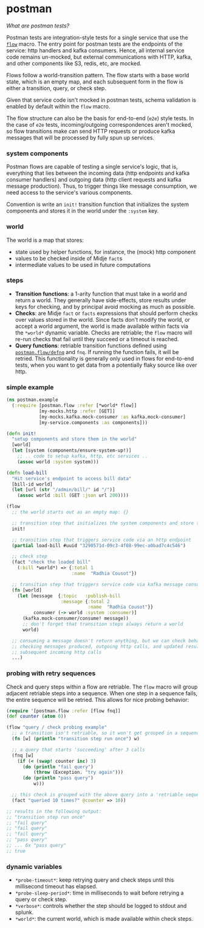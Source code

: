 # postman

_What are postman tests?_

Postman tests are integration-style tests for a single service that use the [`flow`](https://github.com/nubank/postman/blob/master/src/postman/flow.clj#L216-L226) macro.
The entry point for postman tests are the endpoints of the service: http handlers and kafka consumers.
Hence, all internal service code remains un-mocked, but external communications with HTTP, kafka, and other components like S3, redis, etc, are mocked.

Flows follow a world-transition pattern. The flow starts with a base world state, which is an empty map, and each subsequent form in the flow is either a transition, query, or check step.

Given that service code isn't mocked in postman tests, schema validation is enabled by default within the `flow` macro.

The flow structure can also be the basis for end-to-end (`e2e`) style tests. In the case of `e2e` tests, incoming/outgoing correspondences aren't mocked, so flow transitions make can send HTTP requests or produce kafka messages that will be processed by fully spun up services.

### system components

Postman flows are capable of testing a single service's logic, that is, everything that lies between the incoming data (http endpoints and kafka consumer handlers) and outgoing data (http client requests and kafka message production). Thus, to trigger things like message consumption, we need access to the service's various components.

Convention is write an `init!` transition function that initializes the system components and stores it in the world under the `:system` key.

### world

The world is a map that stores:

 * state used by helper functions, for instance, the (mock) http component
 * values to be checked inside of Midje `fact`s
 * intermediate values to be used in future computations

### steps

 * __Transition functions__: a 1-arity function that must take in a world and return a world. They generally have side-effects, store results under keys for checking, and by principal avoid mocking as much as possible.
 * __Checks__: are Midje `fact` or `facts` expressions that should perform checks over values stored in the world. Since facts don't modify the world, or accept a world argument, the world is made available within facts via the `*world*` dynamic variable. Checks are retriable; the `flow` macro will re-run checks that fail until they succeed or a timeout is reached.
 * __Query functions__: retriable transition functions defined using [`postman.flow/defnq`](https://github.com/nubank/postman/blob/master/src/postman/flow.clj#L228-L232) and `fnq`. If running the function fails, it will be retried. This functionality is generally only used in flows for end-to-end tests, when you want to get data from a potentially flaky source like over http.

### simple example

```clojure
(ns postman.example
  (:require [postman.flow :refer [*world* flow]]
            [my-mocks.http :refer [GET]]
            [my-mocks.kafka.mock-consumer :as kafka.mock-consumer]
            [my-service.components :as components]))

(defn init!
  "setup components and store them in the world"
  [world]
  (let [system (components/ensure-system-up!)]
    ;; .. code to setup kafka, http, etc services ..
    (assoc world :system system)))

(defn load-bill
  "Hit service's endpoint to access bill data"
  [bill-id world]
  (let [url (str "/admin/bill/" id "/")]
    (assoc world :bill (GET :json url 200))))

(flow
  ;; the world starts out as an empty map: {}

  ;; transition step that initializes the system components and store them in the world
  init!

  ;; transition step that triggers service code via an http endpoint
  (partial load-bill #uuid "3290571d-09c3-4f08-99ec-a0bad7c4c546")

  ;; check step
  (fact "check the loaded bill"
    (:bill *world*) => {:total 1
                        :name  "Radhia Cousot"})

  ;; transition step that triggers service code via kafka message consumption
  (fn [world]
    (let [message  {:topic   :publish-bill
                    :message {:total 2
                              :name  "Radhia Cousot"}}
          consumer (-> world :system :consumer)]
      (kafka.mock-consumer/consume! message))
      ;; don't forget that transition steps always return a world
      world)

  ;; consuming a message doesn't return anything, but we can check behavior by
  ;; checking messages produced, outgoing http calls, and updated results from
  ;; subsequent incoming http calls
  ...)
```

### probing with retry sequences

Check and query steps within a flow are retriable.
The `flow` macro will group adjacent retriable steps into a sequence.
When one step in a sequence fails, the entire sequence will be retried.
This allows for nice probing behavior:

```clojure
(require '[postman.flow :refer [flow fnq]]
(def counter (atom 0))

(flow "query / check probing example"
  ;; a transition isn't retriable, so it won't get grouped in a sequence
  (fn [w] (println "transition step run once") w)

  ;; a query that starts 'succeeding' after 3 calls
  (fnq [w]
    (if (< (swap! counter inc) 3)
      (do (println "fail query")
          (throw (Exception. "try again")))
      (do (println "pass query")
          w)))

  ;; this check is grouped with the above query into a 'retriable sequence'
  (fact "queried 10 times?" @counter => 10))

;; results in the following output:
;; "transition step run once"
;; "fail query"
;; "fail query"
;; "fail query"
;; "pass query"
;; ... 6x "pass query"
;; true
```

### dynamic variables

 * `*probe-timeout*`: keep retrying query and check steps until this millisecond timeout has elapsed.
 * `*probe-sleep-period*`: time in milliseconds to wait before retrying a query or check step.
 * `*verbose*`: controls whether the step should be logged to stdout and splunk.
 * `*world*`: the current world, which is made available within check steps.
